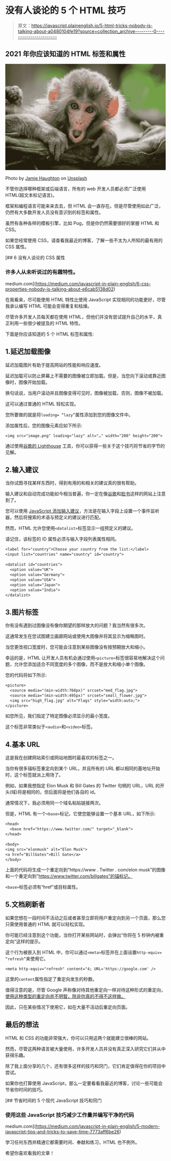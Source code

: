 # 没有人谈论的 5 个 HTML 技巧

> 原文：<https://javascript.plainenglish.io/5-html-tricks-nobody-is-talking-about-a0480104fe19?source=collection_archive---------0----------------------->

## 2021 年你应该知道的 HTML 标签和属性

![](img/9be766cf4b3adb1212e1b19cf5634cee.png)

Photo by [Jamie Haughton](https://unsplash.com/@haughters?utm_source=medium&utm_medium=referral) on [Unsplash](https://unsplash.com?utm_source=medium&utm_medium=referral)

不管你选择哪种框架或后端语言，所有的 web 开发人员都必须广泛使用 HTML(超文本标记语言)。

框架和编程语言可能来来去去，但 HTML 会一直存在。但是尽管使用如此广泛，仍然有大多数开发人员没有意识到的标签和属性。

虽然有各种各样的模板引擎，比如 Pug，但是你仍然需要很好的掌握 HTML 和 CSS。

如果您经常使用 CSS，请查看我最近的博客，了解一些不太为人所知的最有用的 CSS 属性。

[](https://medium.com/javascript-in-plain-english/6-css-properties-nobody-is-talking-about-e6cab5138d02) [## 6 没有人谈论的 CSS 属性

### 许多人从未听说过的有趣特性。

medium.com](https://medium.com/javascript-in-plain-english/6-css-properties-nobody-is-talking-about-e6cab5138d02) 

在我看来，尽可能使用 HTML 特性比使用 JavaScript 实现相同的功能更好，尽管我承认编写 HTML 可能会变得重复和枯燥。

尽管许多开发人员每天都在使用 HTML，但他们并没有尝试提升自己的水平，真正利用一些很少被提及的 HTML 特性。

下面是你应该知道的 5 个 HTML 标签和属性:

## 1.延迟加载图像

延迟加载图片有助于提高网站的性能和响应速度。

延迟加载可以防止屏幕上不需要的图像被立即加载。但是，当您向下滚动或靠近图像时，图像开始加载。

换句话说，当用户滚动并且图像变得可见时，图像被加载，否则，图像不被加载。

这可以通过普通的 HTML 轻松实现。

您所要做的就是将`loading= “lazy”`属性添加到您的图像文件中。

添加属性后，您的图像元素应如下所示:

```
<img src="image.png" loading="lazy" alt="…" width="200" height="200">
```

通过使用[谷歌的 Lighthouse](https://developers.google.com/web/tools/lighthouse/) 工具，你可以获得一些关于这个技巧将节省的字节的见解。

## 2.输入建议

当你试图寻找某样东西时，得到有用的和相关的建议真的很有帮助。

输入建议和自动完成功能如今相当普遍，你一定在像[谷歌](http://www.google.com)和[脸书](http://www.facebook.com)这样的网站上注意到了。

您可以使用 [JavaScript 添加输入建议](https://www.w3schools.com/howto/howto_js_autocomplete.asp)，方法是在输入字段上设置一个事件监听器，然后将搜索的术语与预定义的建议进行匹配。

然而，HTML 允许您使用`<datalist>`标签显示一组预定义的建议。

请记住，该标签的 ID 属性必须与输入字段列表属性相同。

```
<label for="country">Choose your country from the list:</label>
<input list="countries" name="country" id="country">

<datalist id="countries">
  <option value="UK">
  <option value="Germany">
  <option value="USA">
  <option value="Japan">
  <option value="India">
</datalist>
```

## 3.图片标签

你有没有遇到过图像没有像你期望的那样放大的问题？我当然有很多次。

这通常发生在您试图建立画廊网站或使用大图像并将其显示为缩略图时。

当您更改视口宽度时，您可能会注意到某些图像没有按预期放大和缩小。

幸运的是，HTML 让开发人员有机会通过使用`<picture>`标签很容易地解决这个问题，允许您添加适合不同宽度的多个图像，而不是放大和缩小单个图像。

您的代码将如下所示:

```
<picture>
  <source media="(min-width:768px)" srcset="med_flag.jpg">
  <source media="(min-width:495px)" srcset="small_flower.jpg">
  <img src="high_flag.jpg" alt="Flags" style="width:auto;">
</picture>
```

如您所见，我们指定了特定图像必须显示的最小宽度。

这个标签非常类似于`<audio>`和`<video>`标签。

## 4.基本 URL

这是我在创建网站索引或网站地图时最喜欢的标签之一。

当你有很多锚标签重定向到某个 URL，并且所有的 URL 都以相同的基地址开始时，这个标签就派上用场了。

例如，如果我想指定 Elon Musk 和 Bill Gates 的 Twitter 句柄的 URL，URL 的开头(域)将是相同的，但后面将是他们各自的 id。

通常情况下，我必须用同一个域名粘贴链接两次。

但是，HTML 有一个`<base>`标记，它使您能够设置一个基本 URL，如下所示:

```
<head>
  <base href="https://www.twitter.com/" target="_blank">
</head>

<body>
<img src="elonmusk" alt="Elon Musk">
<a href="BillGates">Bill Gate</a>
</body>
```

上面的代码将生成一个重定向到“https://www . Twitter . com/elon musk”的图像和一个重定向到"https://www.twitter.com/billgates"的锚标记。

`<base>`标签必须有“href”或目标属性。

## 5.文档刷新者

如果您想在一段时间不活动之后或者甚至立即将用户重定向到另一个页面，那么您只需使用普通的 HTML 就可以轻松实现。

你可能已经注意到这个功能，当你打开某些网站时，会弹出“你将在 5 秒钟内被重定向”这样的提示。

这个行为被嵌入到 HTML 中，你可以通过`<meta>`标签并在上面设置`http-equiv= “refresh”`来使用它。

```
<meta http-equiv="refresh" content="4; URL='https://google.com' />
```

这里的`content`属性指定了重定向发生的秒数。

值得注意的是，尽管 Google 声称像对待其他重定向一样对待这种形式的重定向，[使用这种类型的重定向并不明智，除非你真的不得不这样做。](https://help.ahrefs.com/en/articles/2433739-what-is-meta-refresh-redirect-and-why-is-it-considered-a-critical-issue)

因此，只在某些情况下使用它，如在大量不活动后重定向页面。

## 最后的想法

HTML 和 CSS 的功能非常强大，你可以只用这两个就能建立很棒的网站。

然而，尽管这两种语言被大量使用，许多开发人员并没有真正深入研究它们并从中获得乐趣。

除了我上面分享的几个，还有很多这样的技巧和窍门，它们肯定值得在你的项目中尝试。

如果你也打算使用 JavaScript，那么一定要看看我最近的博客，讨论一些可能会节省你时间的技巧。

[](https://medium.com/javascript-in-plain-english/5-modern-javascript-tips-and-tricks-to-save-time-7773aff6be26) [## 节省时间的 5 个现代 JavaScript 技巧和窍门

### 使用这些 JavaScript 技巧减少工作量并编写干净的代码

medium.com](https://medium.com/javascript-in-plain-english/5-modern-javascript-tips-and-tricks-to-save-time-7773aff6be26) 

学习任何东西并精通它都需要时间、奉献和练习，HTML 也不例外。

希望你喜欢看我的文章！